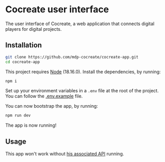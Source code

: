 # Cocreate user interface
The user interface of Cocreate, a web application that connects digital players for digital projects.

## Installation
```zsh
git clone https://github.com/mdp-cocreate/cocreate-app.git
cd cocreate-app
```

This project requires [Node](https://nodejs.org/en) (18.16.0).
Install the dependencies, by running:
```zsh
npm i
```

Set up your environment variables in a `.env` file at the root of the project. You can follow the [.env.example](.env.example) file.

You can now bootstrap the app, by running:
```zsh
npm run dev
```

The app is now running!

## Usage
This app won't work without [his associated API](https://github.com/mdp-cocreate/cocreate-api) running.